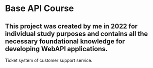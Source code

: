 # Base API Course
## This project was created by me in 2022 for individual study purposes and contains all the necessary foundational knowledge for developing WebAPI applications.

Ticket system of customer support service.

